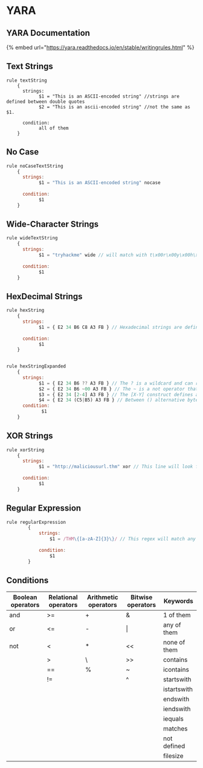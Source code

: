 # YARA

## YARA Documentation

{% embed url="https://yara.readthedocs.io/en/stable/writingrules.html" %}

## Text Strings

```textile
rule textString
    {
      strings: 
            $1 = "This is an ASCII-encoded string" //strings are defined between double quotes
            $2 = "This is an ascii-encoded string" //not the same as $1.
            
      condition:  
            all of them 
    } 
```

## No Case

```javascript
rule noCaseTextString
    {
      strings: 
            $1 = "This is an ASCII-encoded string" nocase
            
      condition:  
            $1
    } 
```

## Wide-Character Strings

```javascript
rule wideTextString
    {
      strings: 
            $1 = "tryhackme" wide // will match with t\x00r\x00y\x00h\x00a\x00c\x00k\x00m\x00e\x00 
            
      condition:  
            $1
    } 
```

## HexDecimal Strings

```javascript
rule hexString
    {
      strings: 
            $1 = { E2 34 B6 C8 A3 FB } // Hexadecimal strings are defined between {}
            
      condition:  
            $1
    } 
    
```

```javascript
rule hexStringExpanded
    {
      strings: 
            $1 = { E2 34 B6 ?? A3 FB } // The ? is a wildcard and can represent any hex value.
            $2 = { E2 34 B6 ~00 A3 FB } // The ~ is a not operator that precedes the value to exclude from the search. In this case 00.
            $3 = { E2 34 [2-4] A3 FB } // The [X-Y] construct defines a jump. This means that any value between 2 and 4 bytes can occupy this position.
            $4 = { E2 34 (C5|B5) A3 FB } // Between () alternative byte sequences can be defined separated with the boolean operator OR. The value can be B5 OR C5.       
      condition:   
             $1
    } 
```

## XOR Strings

```javascript
rule xorString
    {
      strings: 
            $1 = "http://maliciousurl.thm" xor // This line will look for all variations possible with a 1-byte XOR key
            
      condition:  
            $1
    } 
```

## Regular Expression

```javascript
rule regularExpression
        {
            strings: 
                $1 = /THM\{[a-zA-Z]{3}\}/ // This regex will match any string that starts with "THM{", ends with "}" and has 3 alphabetic characters (lower-case or upper-case) between the curly brackets.
                
            condition:  
                $1
        } 
```

## Conditions

| Boolean operators | Relational operators | Arithmetic operators | Bitwise operators | Keywords     |
| ----------------- | -------------------- | -------------------- | ----------------- | ------------ |
| and               | >=                   | +                    | &                 | 1 of them    |
| or                | <=                   | -                    | \|                | any of them  |
| not               | <                    | \*                   | <<                | none of them |
|                   | >                    | \\                   | >>                | contains     |
|                   | ==                   | %                    | \~                | icontains    |
|                   | !=                   |                      | ^                 | startswith   |
|                   |                      |                      |                   | istartswith  |
|                   |                      |                      |                   | endswith     |
|                   |                      |                      |                   | iendswith    |
|                   |                      |                      |                   | iequals      |
|                   |                      |                      |                   | matches      |
|                   |                      |                      |                   | not defined  |
|                   |                      |                      |                   | filesize     |

